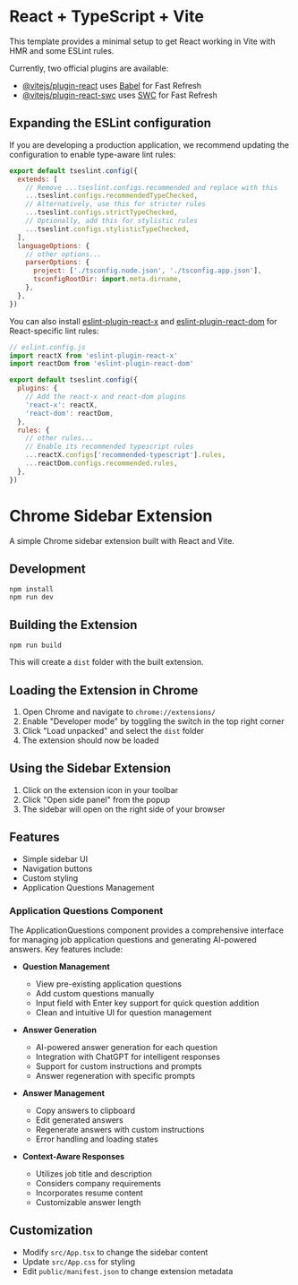 # React + TypeScript + Vite

This template provides a minimal setup to get React working in Vite with HMR and some ESLint rules.

Currently, two official plugins are available:

- [@vitejs/plugin-react](https://github.com/vitejs/vite-plugin-react/blob/main/packages/plugin-react) uses [Babel](https://babeljs.io/) for Fast Refresh
- [@vitejs/plugin-react-swc](https://github.com/vitejs/vite-plugin-react/blob/main/packages/plugin-react-swc) uses [SWC](https://swc.rs/) for Fast Refresh

## Expanding the ESLint configuration

If you are developing a production application, we recommend updating the configuration to enable type-aware lint rules:

```js
export default tseslint.config({
  extends: [
    // Remove ...tseslint.configs.recommended and replace with this
    ...tseslint.configs.recommendedTypeChecked,
    // Alternatively, use this for stricter rules
    ...tseslint.configs.strictTypeChecked,
    // Optionally, add this for stylistic rules
    ...tseslint.configs.stylisticTypeChecked,
  ],
  languageOptions: {
    // other options...
    parserOptions: {
      project: ['./tsconfig.node.json', './tsconfig.app.json'],
      tsconfigRootDir: import.meta.dirname,
    },
  },
})
```

You can also install [eslint-plugin-react-x](https://github.com/Rel1cx/eslint-react/tree/main/packages/plugins/eslint-plugin-react-x) and [eslint-plugin-react-dom](https://github.com/Rel1cx/eslint-react/tree/main/packages/plugins/eslint-plugin-react-dom) for React-specific lint rules:

```js
// eslint.config.js
import reactX from 'eslint-plugin-react-x'
import reactDom from 'eslint-plugin-react-dom'

export default tseslint.config({
  plugins: {
    // Add the react-x and react-dom plugins
    'react-x': reactX,
    'react-dom': reactDom,
  },
  rules: {
    // other rules...
    // Enable its recommended typescript rules
    ...reactX.configs['recommended-typescript'].rules,
    ...reactDom.configs.recommended.rules,
  },
})
```

# Chrome Sidebar Extension

A simple Chrome sidebar extension built with React and Vite.

## Development

```
npm install
npm run dev
```

## Building the Extension

```
npm run build
```

This will create a `dist` folder with the built extension.

## Loading the Extension in Chrome

1. Open Chrome and navigate to `chrome://extensions/`
2. Enable "Developer mode" by toggling the switch in the top right corner
3. Click "Load unpacked" and select the `dist` folder
4. The extension should now be loaded

## Using the Sidebar Extension

1. Click on the extension icon in your toolbar
2. Click "Open side panel" from the popup
3. The sidebar will open on the right side of your browser

## Features

- Simple sidebar UI
- Navigation buttons
- Custom styling
- Application Questions Management

### Application Questions Component

The ApplicationQuestions component provides a comprehensive interface for managing job application questions and generating AI-powered answers. Key features include:

- **Question Management**
  - View pre-existing application questions
  - Add custom questions manually
  - Input field with Enter key support for quick question addition
  - Clean and intuitive UI for question management

- **Answer Generation**
  - AI-powered answer generation for each question
  - Integration with ChatGPT for intelligent responses
  - Support for custom instructions and prompts
  - Answer regeneration with specific prompts

- **Answer Management**
  - Copy answers to clipboard
  - Edit generated answers
  - Regenerate answers with custom instructions
  - Error handling and loading states

- **Context-Aware Responses**
  - Utilizes job title and description
  - Considers company requirements
  - Incorporates resume content
  - Customizable answer length

## Customization

- Modify `src/App.tsx` to change the sidebar content
- Update `src/App.css` for styling
- Edit `public/manifest.json` to change extension metadata
